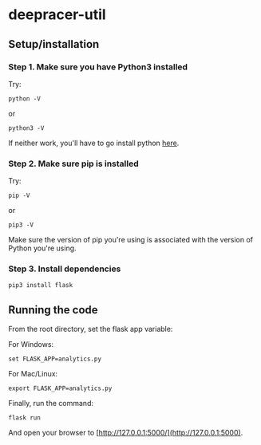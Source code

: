 # deepracer-util

## Setup/installation

### Step 1. Make sure you have Python3 installed

Try:

```
python -V
```

or

```
python3 -V
```

If neither work, you'll have to go install python [here](https://www.python.org/downloads/).



### Step 2. Make sure pip is installed

Try: 
```
pip -V
```

or

```
pip3 -V
```

Make sure the version of pip you're using is associated with the version of Python you're using.


### Step 3. Install dependencies

```
pip3 install flask
```


## Running the code

From the root directory, set the flask app variable:

For Windows:
```
set FLASK_APP=analytics.py
```

For Mac/Linux:
```
export FLASK_APP=analytics.py
```


Finally, run the command:
```
flask run
```

And open your browser to [http://127.0.0.1:5000/](http://127.0.0.1:5000).
